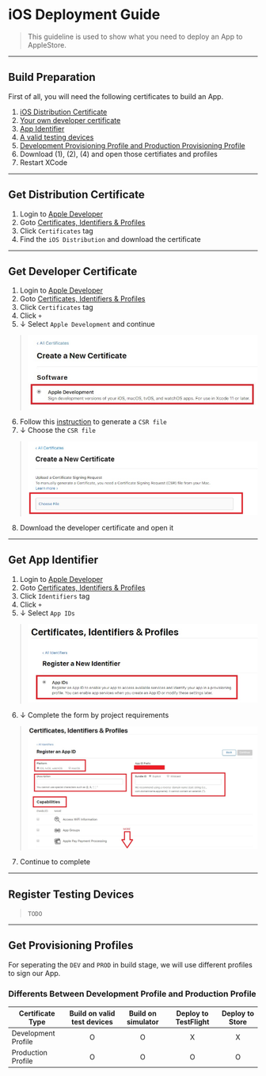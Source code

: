 # iOS Deployment Guide
> This guideline is used to show what you need to deploy an App to AppleStore.

---

## Build Preparation

First of all, you will need the following certificates to build an App.

1. [iOS Distribution Certificate](#get-distribution-certificate)
2. [Your own developer certificate](#get-developer-certificate)
3. [App Identifier](#get-app-identifier)
4. [A valid testing devices](#register-testing-devices)
5. [Development Provisioning Profile and Production Provisioning Profile]()
6. Download (1), (2), (4) and open those certifiates and profiles
7. Restart XCode

---

## Get Distribution Certificate

1. Login to [Apple Developer](https://developer.apple.com)
2. Goto [Certificates, Identifiers & Profiles](https://developer.apple.com/account/resources/certificates/list)
3. Click `Certificates` tag
4. Find the `iOS Distribution` and download the certificate

---

## Get Developer Certificate

1. Login to [Apple Developer](https://developer.apple.com)
2. Goto [Certificates, Identifiers & Profiles](https://developer.apple.com/account/resources/certificates/list)
3. Click `Certificates` tag
4. Click `+`
5. ↓ Select `Apple Development` and continue
> ![img](./img/ios-dev-cert-001.jpg)
6. Follow this [instruction](https://help.apple.com/developer-account/#/devbfa00fef7) to generate a `CSR file`
7. ↓ Choose the `CSR file`
> ![img](./img/ios-dev-cert-002.jpg)
8. Download the developer certificate and open it

---

## Get App Identifier

1. Login to [Apple Developer](https://developer.apple.com)
2. Goto [Certificates, Identifiers & Profiles](https://developer.apple.com/account/resources/certificates/list)
3. Click `Identifiers` tag
4. Click `+`
5. ↓ Select `App IDs`
> ![img](./img/ios-app-id-001.jpg)
6. ↓ Complete the form by project requirements
> ![img](./img/ios-app-id-002.jpg)
7. Continue to complete

---

## Register Testing Devices

> `TODO`

---

## Get Provisioning Profiles

For seperating the `DEV` and `PROD` in build stage, we will use different profiles to sign our App.

### Differents Between Development Profile and Production Profile


| Certificate Type         | Build on valid test devices | Build on simulator  | Deploy to TestFlight | Deploy to Store|
| ------------------------ |:---------------------------:|:-------------------:|:--------------------:|:--------------:|
| Development Profile      |              O              |          O          |           X          |        X       |
| Production Profile       |              O              |          O          |           O          |        O       |
